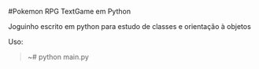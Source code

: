 #Pokemon RPG TextGame em Python

Joguinho escrito em python para estudo de classes e 
orientação à objetos

Uso:
>~# python main.py